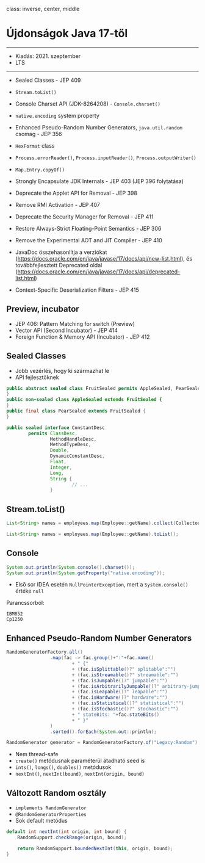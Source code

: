 class: inverse, center, middle

# Újdonságok Java 17-től

---

* Kiadás: 2021. szeptember
* LTS

---

* Sealed Classes - JEP 409
* `Stream.toList()`
* Console Charset API (JDK-8264208) - `Console.charset()`
* `native.encoding` system property
* Enhanced Pseudo-Random Number Generators, `java.util.random` csomag - JEP 356
* `HexFormat` class
* `Process.errorReader()`, `Process.inputReader()`, `Process.outputWriter()`
* `Map.Entry.copyOf()`
* Strongly Encapsulate JDK Internals - JEP 403 (JEP 396 folytatása)
* Deprecate the Applet API for Removal - JEP 398
* Remove RMI Activation - JEP 407
* Deprecate the Security Manager for Removal - JEP 411
* Restore Always-Strict Floating-Point Semantics - JEP 306
* Remove the Experimental AOT and JIT Compiler - JEP 410
* JavaDoc összehasonlítja a verziókat (https://docs.oracle.com/en/java/javase/17/docs/api/new-list.html),
 és továbbfejlesztett Deprecated oldal (https://docs.oracle.com/en/java/javase/17/docs/api/deprecated-list.html)

* Context-Specific Deserialization Filters - JEP 415

## Preview, incubator

* JEP 406: Pattern Matching for switch (Preview)
* Vector API (Second Incubator) - JEP 414
* Foreign Function & Memory API (Incubator) - JEP 412

## Sealed Classes

* Jobb vezérlés, hogy ki származhat le
* API fejlesztőknek

```java
public abstract sealed class FruitSealed permits AppleSealed, PearSealed {
}
public non-sealed class AppleSealed extends FruitSealed {
}
public final class PearSealed extends FruitSealed {
}
```


```java
public sealed interface ConstantDesc
        permits ClassDesc,
                MethodHandleDesc,
                MethodTypeDesc,
                Double,
                DynamicConstantDesc,
                Float,
                Integer,
                Long,
                String {
                        // ...
                }                        
```

## Stream.toList()

```java
List<String> names = employees.map(Employee::getName).collect(Collectors.toList());
```

```java
List<String> names = employees.map(Employee::getName).toList();
```

## Console

```java
System.out.println(System.console().charset());
System.out.println(System.getProperty("native.encoding"));
```

* Első sor IDEA esetén `NullPointerException`, mert a `System.console()` értéke `null`

Parancssorból:

```plaintext
IBM852
Cp1250 
```

## Enhanced Pseudo-Random Number Generators

```java
RandomGeneratorFactory.all()
                .map(fac -> fac.group()+":"+fac.name()
                        + " {"
                        + (fac.isSplittable()?" splitable":"")
                        + (fac.isStreamable()?" streamable":"")
                        + (fac.isJumpable()?" jumpable":"")
                        + (fac.isArbitrarilyJumpable()?" arbitrary-jumpable":"")
                        + (fac.isLeapable()?" leapable":"")
                        + (fac.isHardware()?" hardware":"")
                        + (fac.isStatistical()?" statistical":"")
                        + (fac.isStochastic()?" stochastic":"")
                        + " stateBits: "+fac.stateBits()
                        + " }"
                )
                .sorted().forEach(System.out::println);
```


```java
RandomGenerator generator = RandomGeneratorFactory.of("Legacy:Random").create();
```

* Nem thread-safe
* `create()` metódusnak paraméterül átadható seed is
* `ints()`, `longs()`, `doubles()` metódusok
* `nextInt()`, `nextInt(bound)`, `nextInt(origin, bound)`

## Változott Random osztály

* `implements RandomGenerator`
* `@RandomGeneratorProperties`
* Sok default metódus

```java
default int nextInt(int origin, int bound) {
    RandomSupport.checkRange(origin, bound);

    return RandomSupport.boundedNextInt(this, origin, bound);
}
```